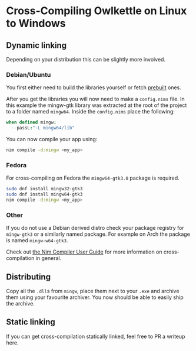 # Cross-Compiling Owlkettle on Linux to Windows

## Dynamic linking

Depending on your distribution this can be slightly more involved.

### Debian/Ubuntu

You first either need to build the libraries yourself or fetch [prebuilt](https://github.com/qarmin/gtk_library_store/releases) ones.

After you get the libraries you will now need to make a `config.nims` file.
In this example the mingw-gtk library was extracted at the root of the project to a folder named `mingw64`.
Inside the `config.nims` place the following:

```nim
when defined mingw:
  --passL:"-L mingw64/lib"
```

You can now compile your app using:

```bash
nim compile -d:mingw <my_app>
```

### Fedora

For cross-compiling on Fedora the `mingw64-gtk3.0` package is required.

```bash
sudo dnf install mingw32-gtk3
sudo dnf install mingw64-gtk3
nim compile -d:mingw <my_app>
```

### Other

If you do not use a Debian derived distro check your package registry for `mingw-gtk3` or a similarly named package.
For example on Arch the package is named `mingw-w64-gtk3`.

Check out [the Nim Compiler User Guide](https://nim-lang.org/docs/nimc.html#crossminuscompilation-for-windows) for more information on cross-compilation in general.

## Distributing

Copy all the `.dll`s from `mingw`, place them next to your `.exe` and archive them using your favourite archiver.
You now should be able to easily ship the archive.

## Static linking

If you can get cross-compilation statically linked, feel free to PR a writeup here.
